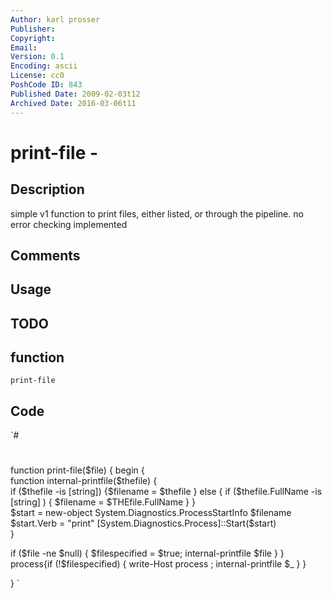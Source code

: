```yaml
---
Author: karl prosser
Publisher: 
Copyright: 
Email: 
Version: 0.1
Encoding: ascii
License: cc0
PoshCode ID: 843
Published Date: 2009-02-03t12
Archived Date: 2016-03-06t11
---
```


# print-file - 

## Description

simple v1 function to print files, either listed, or through the pipeline. no error checking implemented

## Comments



## Usage



## TODO



## function

`print-file`

## Code

`#
 #
 function print-file($file)
 {
  begin  {               
     function internal-printfile($thefile)
     {    
         if ($thefile -is [string]) {$filename = $thefile } 
         else { 
                 if ($thefile.FullName -is [string] ) { $filename = $THEfile.FullName } 
              }   
         $start = new-object System.Diagnostics.ProcessStartInfo $filename
         $start.Verb = "print"
         [System.Diagnostics.Process]::Start($start)                     
     }
     
 if ($file -ne $null) {
                 $filespecified = $true;
                 internal-printfile $file
             }
        }     
 process{if (!$filespecified) { write-Host process ; internal-printfile $_ } }
 
 }
`

